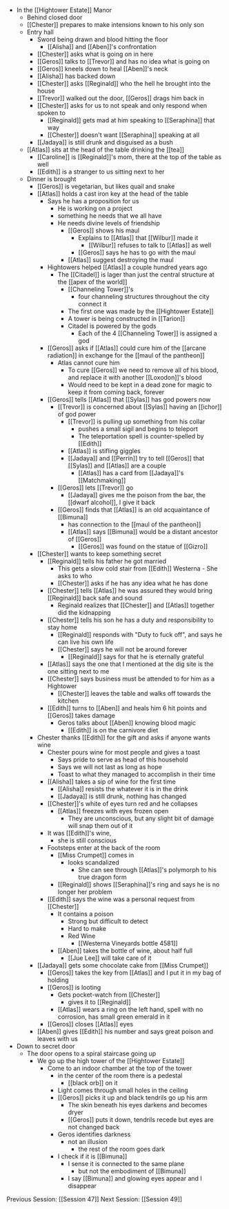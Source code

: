 - In the [[Hightower Estate]] Manor
	- Behind closed door
	- [[Chester]] prepares to make intensions known to his only son
	- Entry hall 
		- Sword being drawn and blood hitting the floor
			- [[Alisha]] and [[Aben]]'s confrontation 
		 - [[Chester]] asks what is going on in here
		- [[Geros]] talks to [[Trevor]] and has no idea what is going on
		- [[Geros]] kneels down to heal [[Aben]]'s neck
		- [[Alisha]] has backed down
		- [[Chester]] asks [[Reginald]] who the hell he brought into the house
		- [[Trevor]] walked out the door, [[Geros]] drags him back in
		- [[Chester]] asks for us to not speak and only respond when spoken to
			- [[Reginald]] gets mad at him speaking to [[Seraphina]] that way
			- [[Chester]] doesn't want [[Seraphina]] speaking at all
		- [[Jadaya]] is still drunk and disguised as a bush
	- [[Atlas]] sits at the head of the table drinking the [[tea]]
		- [[Caroline]] is [[Reginald]]'s mom, there at the top of the table as well
		- [[Edith]] is a stranger to us sitting next to her 
	- Dinner is brought 
		- [[Geros]] is vegetarian, but likes quail and snake
		- [[Atlas]] holds a cast iron key at the head of the table
			- Says he has a proposition for us
				- He is working on a project
				- something he needs that we all have
				- He needs divine levels of friendship
					- [[Geros]] shows his maul 
						- Explains to [[Atlas]] that [[Wilbur]] made it
							- [[Wilbur]] refuses to talk to [[Atlas]] as well
						- [[Geros]] says he has to go with the maul
					- [[Atlas]] suggest destroying the maul 
			- Hightowers helped [[Atlas]] a couple hundred years ago
				- The [[Citadel]] is lager than just the central structure at the [[apex of the world]]
					- [[Channeling Tower]]'s
						- four channeling structures throughout the city connect it
					- The first one was made by the [[Hightower Estate]]
					- A tower is being constructed in [[Tarion]]
					- Citadel is powered by the gods
						- Each of the 4 [[Channeling Tower]] is assigned a god
			- [[Geros]] asks if [[Atlas]] could cure him of the [[arcane radiation]] in exchange for the [[maul of the pantheon]]
				- Atlas cannot cure him
					- To cure [[Geros]] we need to remove all of his blood, and replace it with another [[Loxodon]]'s blood
					- Would need to be kept in a dead zone for magic to keep it from coming back, forever
			- [[Geros]] tells [[Atlas]] that [[Sylas]] has god powers now
				- [[Trevor]] is concerned about [[Sylas]] having an [[ichor]] of god power
					- [[Trevor]] is pulling up something from his collar 
						- pushes a small sigil and begins to teleport 
						- The teleportation spell is counter-spelled by [[Edith]]
					- [[Atlas]] is stifling giggles
					- [[Jadaya]] and [[Perrin]] try to tell [[Geros]] that [[Sylas]] and [[Atlas]] are a couple
						- [[Atlas]] has a card from [[Jadaya]]'s [[Matchmaking]]
				- [[Geros]] lets [[Trevor]] go 
					- [[Jadaya]] gives me the poison from the bar, the [[dwarf alcohol]], I give it back
				- [[Geros]] finds that [[Atlas]] is an old acquaintance of [[Bimuna]]
					- has connection to the [[maul of the pantheon]]
					- [[Atlas]] says [[Bimuna]] would be a distant ancestor of [[Geros]]
						- [[Geros]] was found on the statue of [[Gizro]]
		- [[Chester]] wants to keep something secret
			- [[Reginald]] tells his father he got married
				- This gets a slow cold stair from [[Edith]] Westerna
						- She asks to who
				- [[Chester]] asks if he has any idea what he has done
			- [[Chester]] tells [[Atlas]] he was assured they would bring [[Reginald]] back safe and sound
				- Reginald realizes that [[Chester]] and [[Atlas]] together did the kidnapping 
			- [[Chester]] tells his son he has a duty and responsibility to stay home
				- [[Reginald]] responds with "Duty to fuck off", and says he can live his own life
				- [[Chester]] says he will not be around forever
					- [[Reginald]] says for that he is eternally grateful
			- [[Atlas]] says the one that I mentioned at the dig site is the one sitting next to me 
			- [[Chester]] says business must be attended to for him as a Hightower
				- [[Chester]] leaves the table and walks off towards the kitchen
			- [[Edith]] turns to [[Aben]] and heals him 6 hit points and [[Geros]] takes damage 
				- Geros talks about [[Aben]] knowing blood magic
					- [[Edith]] is on the carnivore diet
		- Chester thanks [[Edith]] for the gift and asks if anyone wants wine 
			- Chester pours wine for most people and gives a toast
				- Says pride to serve as head of this household
				- Says we will not last as long as hope
				- Toast to what they managed to accomplish in their time 
			- [[Alisha]] takes a sip of wine for the first time
				- [[Alisha]] resists the whatever it is in the drink
				- [[Jadaya]] is still drunk, nothing has changed
			- [[Chester]]'s white of eyes turn red and he collapses
				- [[Atlas]] freezes with eyes frozen open
					- They are unconscious, but any slight bit of damage will snap them out of it
			- It was [[Edith]]'s wine, 
				- she is still conscious
			- Footsteps enter at the back of the room
				- [[Miss Crumpet]] comes in
					- looks scandalized 
						 - She can see through [[Atlas]]'s polymorph to his true dragon form
				- [[Reginald]] shows [[Seraphina]]'s ring and says he is no longer her problem
			- [[Edith]] says the wine was a personal request from [[Chester]] 
				- It contains a poison 
					- Strong but difficult to detect
					- Hard to make
					- Red Wine 
						- [[Westerna Vineyards bottle 4581]]
				- [[Aben]] takes the bottle of wine, about half full
					- [[Jue Lee]] will take care of it
		- [[Jadaya]] gets some chocolate cake from [[Miss Crumpet]] 
			- [[Geros]] takes the key from [[Atlas]] and I put it in my bag of holding 
			-  [[Geros]] is looting
				- Gets pocket-watch from [[Chester]]
					- gives it to [[Reginald]]
				- [[Atlas]] wears a ring on the left hand, spell with no corrosion, has small green emerald in it
			- [[Geros]] closes [[Atlas]] eyes
		- [[Aben]] gives [[Edith]] his number and says great poison and leaves with us
- Down to secret door
	- The door opens to a spiral staircase going up
		- We go up the high tower of the [[Hightower Estate]]
			- Come to an indoor chamber at the top of the tower
				- in the center of the room there is a pedestal 
					- [[black orb]] on it
				- Light comes through small holes in the ceiling 
				- [[Geros]] picks it up and black tendrils go up his arm
					- The skin beneath his eyes darkens and becomes dryer
					- [[Geros]] puts it down, tendrils  recede but eyes are not changed back
				- Geros identifies darkness
					- not an illusion 
						- the rest of the room goes dark
				- I check if it is [[Bimuna]] 
					- I sense it is connected to the same plane
						- but not the embodiment of [[Bimuna]] 
					- I say [[Bimuna]] and glowing eyes appear and I disappear


Previous Session: [[Session 47]]
Next Session: [[Session 49]]

